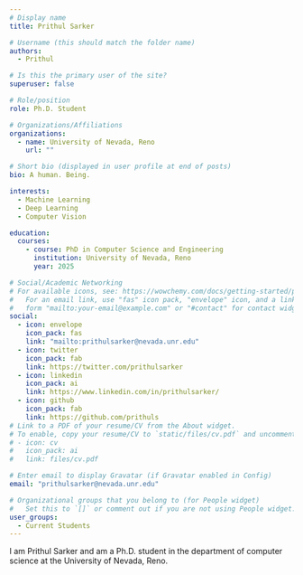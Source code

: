 ```yaml
---
# Display name
title: Prithul Sarker

# Username (this should match the folder name)
authors:
  - Prithul

# Is this the primary user of the site?
superuser: false

# Role/position
role: Ph.D. Student

# Organizations/Affiliations
organizations:
  - name: University of Nevada, Reno
    url: ""

# Short bio (displayed in user profile at end of posts)
bio: A human. Being.

interests:
  - Machine Learning
  - Deep Learning
  - Computer Vision

education:
  courses:
    - course: PhD in Computer Science and Engineering
      institution: University of Nevada, Reno
      year: 2025

# Social/Academic Networking
# For available icons, see: https://wowchemy.com/docs/getting-started/page-builder/#icons
#   For an email link, use "fas" icon pack, "envelope" icon, and a link in the
#   form "mailto:your-email@example.com" or "#contact" for contact widget.
social:
  - icon: envelope
    icon_pack: fas
    link: "mailto:prithulsarker@nevada.unr.edu"
  - icon: twitter
    icon_pack: fab
    link: https://twitter.com/prithulsarker
  - icon: linkedin
    icon_pack: ai
    link: https://www.linkedin.com/in/prithulsarker/
  - icon: github
    icon_pack: fab
    link: https://github.com/prithuls
# Link to a PDF of your resume/CV from the About widget.
# To enable, copy your resume/CV to `static/files/cv.pdf` and uncomment the lines below.
# - icon: cv
#   icon_pack: ai
#   link: files/cv.pdf

# Enter email to display Gravatar (if Gravatar enabled in Config)
email: "prithulsarker@nevada.unr.edu"

# Organizational groups that you belong to (for People widget)
#   Set this to `[]` or comment out if you are not using People widget.
user_groups:
  - Current Students
---
```


I am Prithul Sarker and am a Ph.D. student in the department of computer science at the University of Nevada, Reno.
